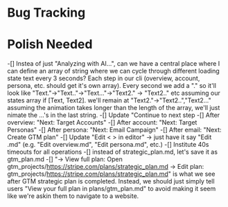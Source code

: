 # Bug Tracking

# Polish Needed
-[] Instea of just "Analyzing with AI...", can we have a central place where I can define an array of string where we can cycle through different loading state text every 3 seconds? Each step in our cli (overview, account, persona, etc. should get it's own array). Every second we add a "." so it'll look like "Text."->"Text.."->"Text..."->"Text2." -> "Text2.." etc assuming our states array if [Text, Text2]. we'll remain at "Text2."->"Text2..","Text2..." assuming the animation takes longer than the length of the array, we'll just nimate the ...'s in the last string.
-[] Update "Continue to next step
    -[] After overview: "Next: Target Accounts"
    -[] After account: "Next: Target Personas"
    -[] After persona: "Next: Email Campaign"
    -[] After email: "Next: Create GTM plan"
-[] Update "Edit < > in editor" -> just have it say "Edit <STEP>.md" (e.g. "Edit overview.md", "Edit persona.md", etc.)
-[] Institute 40s timeouts for all operations
-[] instead of strategic_plan.md, let's save it as gtm_plan.md
-[] "→ View full plan: Open gtm_projects/https://stripe.com/plans/strategic_plan.md → Edit plan: gtm_projects/https://stripe.com/plans/strategic_plan.md" is what we see after GTM strategic plan is completed. Instead, we should just simply tell users "View your full plan in plans/gtm_plan.md" to avoid making it seem like we're askin them to navigate to a website.
